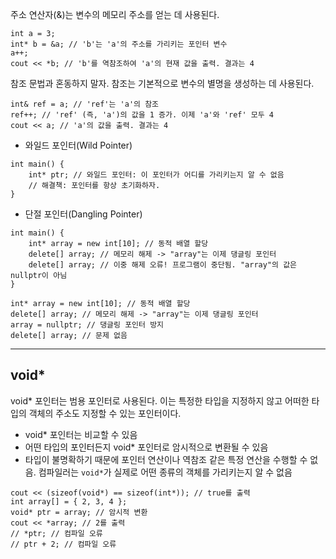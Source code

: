 주소 연산자(&)는 변수의 메모리 주소를 얻는 데 사용된다.
```
int a = 3;
int* b = &a; // 'b'는 'a'의 주소를 가리키는 포인터 변수
a++;
cout << *b; // 'b'를 역참조하여 'a'의 현재 값을 출력. 결과는 4
```

참조 문법과 혼동하지 말자. 참조는 기본적으로 변수의 별명을 생성하는 데 사용된다.
```
int& ref = a; // 'ref'는 'a'의 참조
ref++; // 'ref' (즉, 'a')의 값을 1 증가. 이제 'a'와 'ref' 모두 4
cout << a; // 'a'의 값을 출력. 결과는 4
```

- 와일드 포인터(Wild Pointer)
```
int main() {
    int* ptr; // 와일드 포인터: 이 포인터가 어디를 가리키는지 알 수 없음
    // 해결책: 포인터를 항상 초기화하자.
}
```
- 단절 포인터(Dangling Pointer)
```
int main() {
    int* array = new int[10]; // 동적 배열 할당
    delete[] array; // 메모리 해제 -> "array"는 이제 댕글링 포인터
    delete[] array; // 이중 해제 오류! 프로그램이 중단됨. "array"의 값은 nullptr이 아님
}
```

```
int* array = new int[10]; // 동적 배열 할당
delete[] array; // 메모리 해제 -> "array"는 이제 댕글링 포인터
array = nullptr; // 댕글링 포인터 방지
delete[] array; // 문제 없음
```
---
## void*
void* 포인터는 범용 포인터로 사용된다. 이는 특정한 타입을 지정하지 않고 어떠한 타입의 객체의 주소도 지정할 수 있는 포인터이다.
- void* 포인터는 비교할 수 있음
- 어떤 타입의 포인터든지 void* 포인터로 암시적으로 변환될 수 있음
- 타입이 불명확하기 때문에 포인터 연산이나 역참조 같은 특정 연산을 수행할 수 없음. 컴파일러는 `void*`가 실제로 어떤 종류의 객체를 가리키는지 알 수 없음
```
cout << (sizeof(void*) == sizeof(int*)); // true를 출력
int array[] = { 2, 3, 4 };
void* ptr = array; // 암시적 변환
cout << *array; // 2를 출력
// *ptr; // 컴파일 오류
// ptr + 2; // 컴파일 오류
```